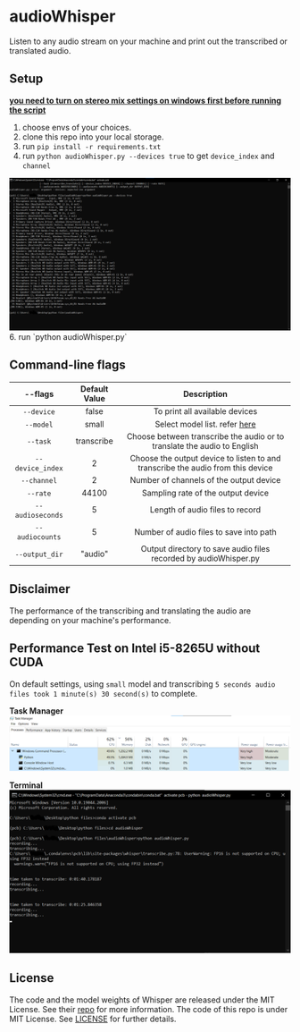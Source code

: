 # audioWhisper
Listen to any audio stream on your machine and print out the transcribed or translated audio. 

## Setup

[**you need to turn on stereo mix settings on windows first before running the script**](https://www.howtogeek.com/howto/39532/how-to-enable-stereo-mix-in-windows-7-to-record-audio/)

1. choose envs of your choices.
2. clone this repo into your local storage.
3. run `pip install -r requirements.txt`
4. run `python audioWhisper.py --devices true` to get `device_index` and `channel`
<img src="https://raw.githubusercontent.com/Awexander/audioWhisper/main/screenshots/--deviceslist.png">
6. run `python audioWhisper.py`

## Command-line flags
|      --flags          |  Default Value  |      Description                                                                                       |
|:---------------------:|:---------------:|:------------------------------------------------------------------------------------------------------:|
|`--device`             | false           | To print all available devices                                                                         |
|`--model`              | small           | Select model list. refer [here](https://github.com/openai/whisper#available-models-and-languages)      |
|`--task`               | transcribe      | Choose between transcribe the audio or to translate the audio to English                               |
|`--device_index`       | 2               | Choose the output device to listen to and transcribe the audio from this device                        |
|`--channel`            | 2               | Number of channels of the output device                                                                |
|`--rate`               | 44100           | Sampling rate of the output device                                                                     |
|`--audioseconds`       | 5               | Length of audio files to record                                                                        |
|`--audiocounts`        | 5               | Number of audio files to save into path                                                                |
|`--output_dir`         | "audio"         | Output directory to save audio files recorded by audioWhisper.py                                       |

## Disclaimer
The performance of the transcribing and translating the audio are depending on your machine's performance. 

## Performance Test on Intel i5-8265U without CUDA
On default settings, using `small` model and transcribing `5 seconds audio files took 1 minute(s) 30 second(s)` to complete.

**Task Manager**
<img src="https://raw.githubusercontent.com/Awexander/audioWhisper/main/screenshots/taskmanager%20(i5-8265u%20without%20cuda).png">

**Terminal**
<img src="https://raw.githubusercontent.com/Awexander/audioWhisper/main/screenshots/running%20time%20(i5-8265u%20without%20cuda).png">

## License
The code and the model weights of Whisper are released under the MIT License. See their [repo](https://github.com/openai/whisper#license) for more information.
The code of this repo is under MIT License. See [LICENSE](LICENSE) for further details.


